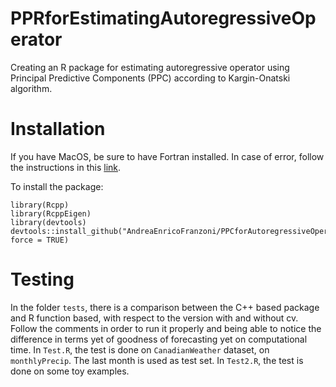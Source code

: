# PPRforEstimatingAutoregressiveOperator

Creating an R package for estimating autoregressive operator using Principal Predictive Components (PPC) according to Kargin-Onatski algorithm.

# Installation
If you have MacOS, be sure to have Fortran installed. In case of error, follow the instructions in this [link](https://cran.r-project.org/bin/macosx/tools/).

To install the package:
~~~
library(Rcpp)
library(RcppEigen)
library(devtools)
devtools::install_github("AndreaEnricoFranzoni/PPCforAutoregressiveOperator", force = TRUE)
~~~


# Testing
In the folder `tests`, there is a comparison between the C++ based package and R function based, with respect to the version with and without cv.
Follow the comments in order to run it properly and being able to notice the difference in terms yet of goodness of forecasting yet on computational time.
In `Test.R`, the test is done on `CanadianWeather` dataset, on `monthlyPrecip`. The last month is used as test set.
In `Test2.R`, the test is done on some toy examples.
